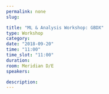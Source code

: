```yaml
---
permalink: none
slug:

title: "ML & Analysis Workshop: GBDX"
type: Workshop
category:
date: "2018-09-20"
time: "11:00"
time_slot: "11:00"
duration:
room: Meridian D/E
speakers:

description:
---
```

